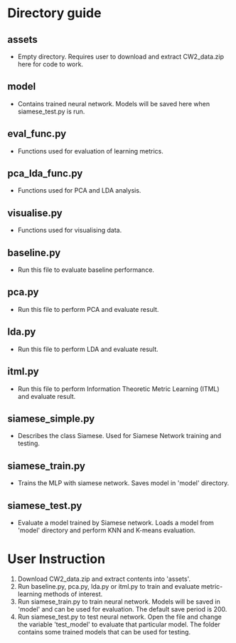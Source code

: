 # Directory guide
## assets
- Empty directory. Requires user to download and extract CW2_data.zip here for code to work. 

## model
- Contains trained neural network. Models will be saved here when siamese_test.py is run. 

## eval_func.py
- Functions used for evaluation of learning metrics. 

## pca_lda_func.py
- Functions used for PCA and LDA analysis. 

## visualise.py
- Functions used for visualising data.

## baseline.py
- Run this file to evaluate baseline performance. 

## pca.py
- Run this file to perform PCA and evaluate result.

## lda.py
- Run this file to perform LDA and evaluate result. 

## itml.py
- Run this file to perform Information Theoretic Metric Learning (ITML) and evaluate result. 

## siamese_simple.py
- Describes the class Siamese. Used for Siamese Network training and testing.

## siamese_train.py
- Trains the MLP with siamese network. Saves model in 'model' directory.

## siamese_test.py
- Evaluate a model trained by Siamese network. Loads a model from 'model' directory and perform KNN and K-means evaluation. 

# User Instruction
1. Download CW2_data.zip and extract contents into 'assets'.
2. Run baseline.py, pca.py, lda.py or itml.py to train and evaluate metric-learning methods of interest.
3. Run siamese_train.py to train neural network. Models will be saved in 'model' and can be used for evaluation. The default save period is 200.
4. Run siamese_test.py to test neural network. Open the file and change the variable 'test_model' to evaluate that particular model. The folder contains some trained models that can be used for testing.

